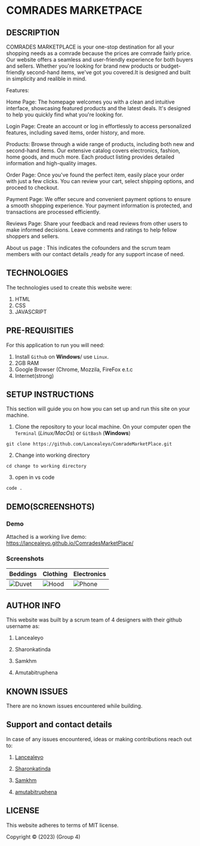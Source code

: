 # COMRADES MARKETPACE

## DESCRIPTION

COMRADES MARKETPLACE   is your one-stop destination for all your shopping needs as a comrade because the prices are comrade fairly price. Our website offers a seamless and user-friendly experience for both buyers and sellers. Whether you're looking for brand new products or budget-friendly second-hand items, we've got you covered.It is designed and built in simplicity and realible in mind.

Features:


Home Page: The homepage welcomes you with a clean and intuitive interface, showcasing featured products and the latest deals. It's designed to help you quickly find what you're looking for.

Login Page: Create an account or log in effortlessly to access personalized features, including saved items, order history, and more.

Products: Browse through a wide range of products, including both new and second-hand items. Our extensive catalog covers electronics, fashion, home goods, and much more. Each product listing provides detailed information and high-quality images.

Order Page: Once you've found the perfect item, easily place your order with just a few clicks. You can review your cart, select shipping options, and proceed to checkout.

Payment Page: We offer secure and convenient payment options to ensure a smooth shopping experience. Your payment information is protected, and transactions are processed efficiently.

Reviews Page: Share your feedback and read reviews from other users to make informed decisions. Leave comments and ratings to help fellow shoppers and sellers.

About us page : This indicates the cofounders and the scrum team members with our contact details ,ready for any support incase of need.

## TECHNOLOGIES

The technologies used to create this website were:

1. HTML
2. CSS
3. JAVASCRIPT

## PRE-REQUISITIES

For this application to run you will need:

1. Install `Github` on **Windows**/ use `Linux`.
2. 2GB RAM
3. Google Browser (Chrome, Mozzila, FireFox e.t.c
4. Internet(strong)

## SETUP INSTRUCTIONS
This section will guide you on how you can set up and run this site on your machine.

1. Clone the repository to your local machine. On your computer open the `Terminal` (*Linux/MacOs*)
or `GitBash` (**Windows**)

```
git clone https://github.com/Lancealeyo/ComradeMarketPlace.git
```
2. Change into working directory
```
cd change to working directory
```

3. open in vs code

```
code .
```

## DEMO(SCREENSHOTS)

### Demo
Attached is a working live demo: https://lancealeyo.github.io/ComradesMarketPlace/

### Screenshots
| Beddings | Clothing | Electronics |
|----------|----------|-------------|
|![Duvet](products/img17.jpg)|![Hood](products/img2.jpg)|![Phone](products/img8.jpg)|

## AUTHOR INFO

This website was built by a scrum team of 4 designers with their github username as:

1. Lancealeyo

2. Sharonkatinda

3. Samkhm

4. Amutabitruphena

## KNOWN ISSUES

There are no known issues encountered while building.

## Support and contact details

In case of any issues encountered, ideas or making contributions reach out to:

1. [Lancealeyo](https://github.com/Lancealeyo/ComradesMarketPlace.git)

2. [Sharonkatinda](https://github.com/Sharonkatinda/ComradesMarketPlace.git)

3. [Samkhm](https://github.com/samkhm/comradeMarketPlace.git)

4.  [amutabitruphena](https://github.com/amutbitruphena/comradeMarketPlace)


## LICENSE

This website adheres to terms of MIT license.

Copyright &copy; (2023) (Group 4)



